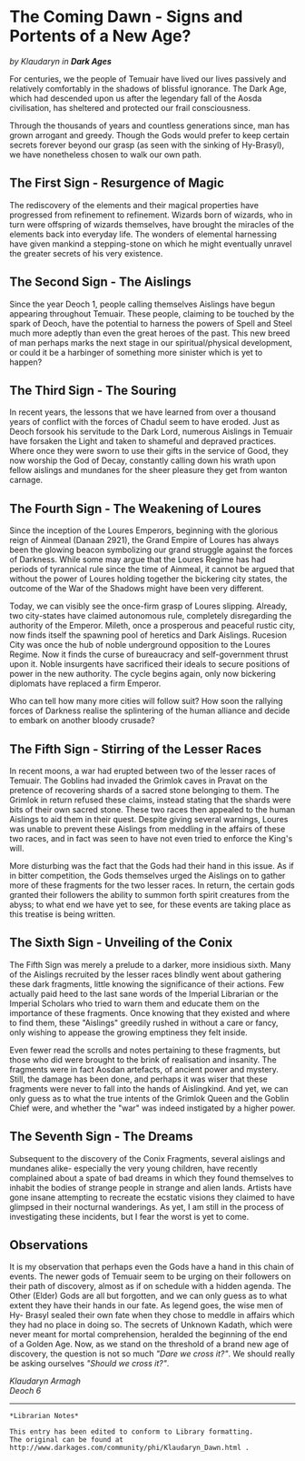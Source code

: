# The Coming Dawn - Signs and Portents of a New Age?

_by Klaudaryn in **Dark Ages**_

For centuries, we the people of Temuair have lived our lives passively and
relatively comfortably in the shadows of blissful ignorance. The Dark Age,
which had descended upon us after the legendary fall of the Aosda civilisation,
has sheltered and protected our frail consciousness.

Through the thousands of years and countless generations since, man has grown
arrogant and greedy. Though the Gods would prefer to keep certain secrets
forever beyond our grasp (as seen with the sinking of Hy-Brasyl), we have
nonetheless chosen to walk our own path.

## The First Sign - Resurgence of Magic

The rediscovery of the elements and their magical properties have progressed
from refinement to refinement. Wizards born of wizards, who in turn were
offspring of wizards themselves, have brought the miracles of the elements back
into everyday life. The wonders of elemental harnessing have given mankind a
stepping-stone on which he might eventually unravel the greater secrets of his
very existence.

## The Second Sign - The Aislings

Since the year Deoch 1, people calling themselves Aislings have begun appearing
throughout Temuair. These people, claiming to be touched by the spark of Deoch,
have the potential to harness the powers of Spell and Steel much more adeptly
than even the great heroes of the past. This new breed of man perhaps marks the
next stage in our spiritual/physical development, or could it be a harbinger of
something more sinister which is yet to happen?

## The Third Sign - The Souring

In recent years, the lessons that we have learned from over a thousand years of
conflict with the forces of Chadul seem to have eroded. Just as Deoch forsook
his servitude to the Dark Lord, numerous Aislings in Temuair have forsaken the
Light and taken to shameful and depraved practices. Where once they were sworn
to use their gifts in the service of Good, they now worship the God of Decay,
constantly calling down his wrath upon fellow aislings and mundanes for the
sheer pleasure they get from wanton carnage.

## The Fourth Sign - The Weakening of Loures

Since the inception of the Loures Emperors, beginning with the glorious reign
of Ainmeal (Danaan 2921), the Grand Empire of Loures has always been the
glowing beacon symbolizing our grand struggle against the forces of Darkness.
While some may argue that the Loures Regime has had periods of tyrannical rule
since the time of Ainmeal, it cannot be argued that without the power of Loures
holding together the bickering city states, the outcome of the War of the
Shadows might have been very different.

Today, we can visibly see the once-firm grasp of Loures slipping. Already, two
city-states have claimed autonomous rule, completely disregarding the authority
of the Emperor. Mileth, once a prosperous and peaceful rustic city, now finds
itself the spawning pool of heretics and Dark Aislings. Rucesion City was once
the hub of noble underground opposition to the Loures Regime. Now it finds the
curse of bureaucracy and self-government thrust upon it. Noble insurgents have
sacrificed their ideals to secure positions of power in the new authority. The
cycle begins again, only now bickering diplomats have replaced a firm Emperor.

Who can tell how many more cities will follow suit? How soon the rallying
forces of Darkness realise the splintering of the human alliance and decide to
embark on another bloody crusade?

## The Fifth Sign - Stirring of the Lesser Races

In recent moons, a war had erupted between two of the lesser races of Temuair.
The Goblins had invaded the Grimlok caves in Pravat on the pretence of
recovering shards of a sacred stone belonging to them. The Grimlok in return
refused these claims, instead stating that the shards were bits of their own
sacred stone. These two races then appealed to the human Aislings to aid them
in their quest. Despite giving several warnings, Loures was unable to
prevent these Aislings from meddling in the affairs of these two races, and in
fact was seen to have not even tried to enforce the King's will.

More disturbing was the fact that the Gods had their hand in this issue. As if
in bitter competition, the Gods themselves urged the Aislings on to gather more
of these fragments for the two lesser races. In return, the certain gods
granted their followers the ability to summon forth spirit creatures from the
abyss; to what end we have yet to see, for these events are taking place as
this treatise is being written.

## The Sixth Sign - Unveiling of the Conix

The Fifth Sign was merely a prelude to a darker, more insidious sixth. Many of
the Aislings recruited by the lesser races blindly went about gathering these
dark fragments, little knowing the significance of their actions. Few actually
paid heed to the last sane words of the Imperial Librarian or the Imperial
Scholars who tried to warn them and educate them on the importance of these
fragments. Once knowing that they existed and where to find them, these
"Aislings" greedily rushed in without a care or fancy, only wishing to appease
the growing emptiness they felt inside.

Even fewer read the scrolls and notes pertaining to these fragments, but those
who did were brought to the brink of realisation and insanity. The fragments
were in fact Aosdan artefacts, of ancient power and mystery. Still, the damage
has been done, and perhaps it was wiser that these fragments were never to fall
into the hands of Aislingkind. And yet, we can only guess as to what the true
intents of the Grimlok Queen and the Goblin Chief were, and whether the "war"
was indeed instigated by a higher power.

## The Seventh Sign - The Dreams

Subsequent to the discovery of the Conix Fragments, several aislings and
mundanes alike- especially the very young children, have recently complained
about a spate of bad dreams in which they found themselves to inhabit the
bodies of strange people in strange and alien lands. Artists have gone insane
attempting to recreate the ecstatic visions they claimed to have glimpsed in
their nocturnal wanderings. As yet, I am still in the process of investigating
these incidents, but I fear the worst is yet to come.

## Observations

It is my observation that perhaps even the Gods have a hand in this chain of
events. The newer gods of Temuair seem to be urging on their followers on their
path of discovery, almost as if on schedule with a hidden agenda. The Other
(Elder) Gods are all but forgotten, and we can only guess as to what extent
they have their hands in our fate. As legend goes, the wise men of Hy- Brasyl
sealed their own fate when they chose to meddle in affairs which they had no
place in doing so. The secrets of Unknown Kadath, which were never meant for
mortal comprehension, heralded the beginning of the end of a Golden Age. Now,
as we stand on the threshold of a brand new age of discovery, the question is
not so much _"Dare we cross it?"_. We should really be asking ourselves
_"Should we cross it?"_.

_Klaudaryn Armagh_  
_Deoch 6_

***

```
*Librarian Notes*

This entry has been edited to conform to Library formatting.
The original can be found at http://www.darkages.com/community/phi/Klaudaryn_Dawn.html .
```






